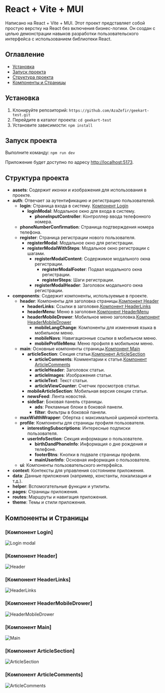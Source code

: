 # React + Vite + MUI

Написано на React + Vite + MUI. Этот проект представляет собой простую верстку на React без включения бизнес-логики.
Он создан с целью демонстрации навыков разработки пользовательского интерфейса с использованием библиотеки React.

## Оглавление

- [Установка](#установка)
- [Запуск проекта](#Запуск-проекта)
- [Структура проекта](#структура-проекта)
- [Компоненты и Страницы](#компоненты-и-страницы)

## Установка

1. Клонируйте репозиторий: `https://github.com/AzaZefir/geekart-test.git`
2. Перейдите в каталог проекта: `cd geekart-test`
3. Установите зависимости: `npm install`

## Запуск проекта

Выполните команду: `npm run dev`

Приложение будет доступно по адресу [http://localhost:5173](http://localhost:5173).

## Структура проекта

- **assets**: Содержит иконки и изображения для использования в проекте.
- **auth**: Отвечает за аутентификацию и регистрацию пользователей.
  - **login**: Страница входа в систему. [Компонент Login](#Компонент-Login)
    - **loginModal**: Модальное окно для входа в систему.
      - **phoneInputController**: Контроллер ввода телефонного номера.
  - **phoneNumberConfirmation**: Страница подтверждения номера телефона.
  - **register**: Страница регистрации нового пользователя.
    - **registerModal**: Модальное окно для регистрации.
    - **registerModalWithSteps**: Модальное окно регистрации с шагами.
      - **registerModalContent**: Содержимое модального окна регистрации.
        - **registerModalFooter**: Подвал модального окна регистрации.
        - **registerSteps**: Шаги регистрации.
      - **registerModalHeader**: Заголовок модального окна регистрации.
- **components**: Содержит компоненты, используемые в проекте. 
  - **header**: Компоненты для заголовка страницы.[Компонент Header](#Компонент-Header)
    - **headerLinks**: Ссылки в заголовке.[Компонент HeaderLinks](#Компонент-HeaderLinks)
    - **headerMenu**: Меню в заголовке.[Компонент HeaderMenu](#componentsheaderheadermenu)
    - **headerMobileDrower**: Мобильное меню заголовка.[Компонент HeaderMobileDrower](#Компонент-HeaderMobileDrower)
      - **mobileLangChange**: Компоненты для изменения языка в мобильном меню.
      - **mobileNavs**: Навигационные ссылки в мобильном меню.
      - **mobileProfileMenu**: Меню профиля в мобильном меню.
  - **main**: Основные компоненты страницы.[Компонент Main](#Компонент-Main)
    - **articleSection**: Секция статьи.[Компонент ArticleSection](#Компонент-ArticleSection)
      - **articleComments**: Комментарии к статье.[Компонент ArticleComments](#Компонент-ArticleComments)
      - **articleHeader**: Заголовок статьи.
      - **articleImages**: Изображения статьи.
      - **articleText**: Текст статьи.
      - **articleViewCounter**: Счетчик просмотров статьи.
    - **mobileArticleSection**: Мобильная версия секции статьи.
    - **newsFeed**: Лента новостей.
    - **sideBar**: Боковая панель страницы.
      - **ads**: Рекламные блоки в боковой панели.
      - **filter**: Фильтры в боковой панели.
  - **maxWidthWrapper**: Обертка с максимальной шириной контента.
  - **profile**: Компоненты для страницы профиля пользователя.
    - **interestingSubscriptions**: Интересные подписки пользователя.
    - **userInfoSection**: Секция информации о пользователе.
      - **birthDandPhoneInfo**: Информация о дне рождения и телефоне.
      - **footerBtns**: Кнопки в подвале страницы профиля.
      - **mainUserInfo**: Основная информация о пользователе.
  - **ui**: Компоненты пользовательского интерфейса.
- **context**: Контексты для управления состоянием приложения.
- **data**: Данные приложения (например, константы, локализация и т.д.).
- **helper**: Вспомогательные функции и утилиты.
- **pages**: Страницы приложения.
- **routes**: Маршруты и навигация приложения.
- **theme**: Темы и стили приложения.

## Компоненты и Страницы

### [Компонент Login]
![Login modal](https://res.cloudinary.com/drdqjr8r6/image/upload/v1717595424/bg%20images/gh/login_fogkhj.png)

### [Компонент Header]
![Header](https://res.cloudinary.com/drdqjr8r6/image/upload/v1717595423/bg%20images/gh/header_pggplu.png)

### [Компонент HeaderLinks]
![HeaderLinks](https://res.cloudinary.com/drdqjr8r6/image/upload/v1717595423/bg%20images/gh/header_pggplu.png)

### [Компонент HeaderMobileDrower]
![HeaderMobileDrower](https://res.cloudinary.com/drdqjr8r6/image/upload/v1717595423/bg%20images/gh/headerMobileDrower_z013uy.png)

### [Компонент Main]
![Main](https://res.cloudinary.com/drdqjr8r6/image/upload/v1717595425/bg%20images/gh/main_xkta5k.png)

### [Компонент ArticleSection]
![ArticleSection](https://res.cloudinary.com/drdqjr8r6/image/upload/v1717595424/bg%20images/gh/articleSection_eo8otd.png)

### [Компонент ArticleComments]
![ArticleComments](https://res.cloudinary.com/drdqjr8r6/image/upload/v1717595423/bg%20images/gh/articleComment_fvbupt.png)
